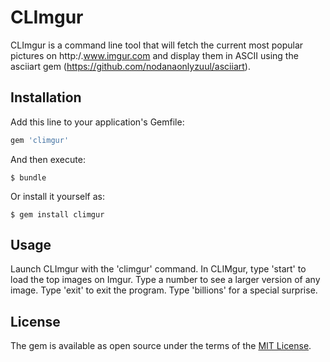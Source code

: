 # CLImgur

CLImgur is a command line tool that will fetch the current most popular pictures on http:/.www.imgur.com and display them in ASCII using the asciiart gem (https://github.com/nodanaonlyzuul/asciiart).

## Installation

Add this line to your application's Gemfile:

```ruby
gem 'climgur'
```

And then execute:

    $ bundle

Or install it yourself as:

    $ gem install climgur

## Usage

Launch CLImgur with the 'climgur' command. In CLIMgur, type 'start' to load the top images on Imgur. Type a number to see a larger version of any image. Type 'exit' to exit the program.  Type 'billions' for a special surprise.


## License

The gem is available as open source under the terms of the [MIT License](http://opensource.org/licenses/MIT).

